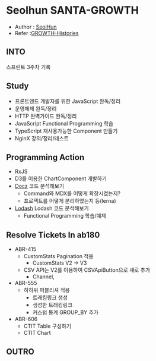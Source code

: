 # Seolhun SANTA-GROWTH
- Author : [SeolHun](https://github.com/Seolhun/)
- Refer :[GROWTH-Histories](https://seolhun.github.io/tags/GROWTH/)

## INTO
스프린트 3주차 기록

## Study
- 프론트엔드 개발자를 위한 JavaScript 완독/정리
- 운영체제 완독/정리
- HTTP 완벽가이드 완독/정리
- JavaScript Functional Programming 학습
- TypeScript 재사용가능한 Component 만들기
- NginX 강의/정리/테스트

## Programming Action
- RxJS
- D3를 이용한 ChartComponent 개발하기
- [Docz](https://github.com/pedronauck/docz) 코드 분석해보기
  - Command와 MDX를 어떻게 확장시켰는지?
  - 프로젝트를 어떻게 분리하였는지 등(lerna)
- [Lodash](https://lodash.com/) Lodash 코드 분석해보기
	- Functional Programming 학습/예제

## Resolve Tickets In ab180
- ABR-415
	- CustomStats Pagination 적용
		- CustomStats V2 -> V3
	- CSV API는 V2를 이용하여 CSVApiButton으로 새로 추가
		- Channel, 
- ABR-555
	- 하하위 퍼블리셔 적용
		- 트래킹링크 생성
		- 생성한 트래킹링크
		- 커스텀 통계 GROUP_BY 추가
- ABR-606
	- CTIT Table 구성하기
	- CTIT Chart

## OUTRO
